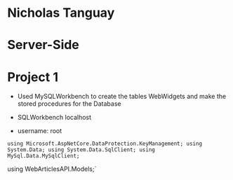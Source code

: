# Nicholas Tanguay

# Server-Side

# Project 1

-   Used MySQLWorkbench to create the tables WebWidgets and make the stored procedures for the Database

-   SQLWorkbench localhost
-   username: root

`using Microsoft.AspNetCore.DataProtection.KeyManagement;
using System.Data;
using System.Data.SqlClient;
using MySql.Data.MySqlClient;`

using WebArticlesAPI.Models;`
